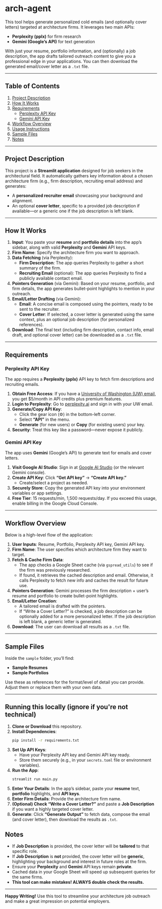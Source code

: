 # arch-agent

This tool helps generate personalized cold emails (and optionally cover letters) targeted at architecture firms. It leverages two main APIs:

- **Perplexity (pplx)** for firm research  
- **Gemini (Google’s API)** for text generation

With just your resume, portfolio information, and (optionally) a job description, the app drafts tailored outreach content to give you a professional edge in your applications. You can then download the generated email/cover letter as a `.txt` file.

---

## Table of Contents
1. [Project Description](#project-description)  
2. [How It Works](#how-it-works)  
3. [Requirements](#requirements)  
   - [Perplexity API Key](#perplexity-api-key)  
   - [Gemini API Key](#gemini-api-key)  
4. [Workflow Overview](#workflow-overview)  
5. [Usage Instructions](#usage-instructions)  
6. [Sample Files](#sample-files)  
7. [Notes](#notes)

---

## Project Description

This project is a **Streamlit application** designed for job seekers in the architectural field. It automatically gathers key information about a chosen architecture firm (e.g., firm description, recruiting email address) and generates:

- A **personalized recruiter email** showcasing your background and alignment.  
- An optional **cover letter**, specific to a provided job description if available—or a generic one if the job description is left blank.

---

## How It Works

1. **Input**: You paste your **resume** and **portfolio details** into the app’s sidebar, along with valid **Perplexity** and **Gemini** API keys.  
2. **Firm Name**: Specify the architecture firm you want to approach.  
3. **Data Fetching** (via Perplexity):  
   - **Firm Description**: The app queries Perplexity to gather a short summary of the firm.  
   - **Recruiting Email** (optional): The app queries Perplexity to find a publicly available contact email.  
4. **Pointers Generation** (via Gemini): Based on your resume, portfolio, and firm details, the app generates bullet-point highlights to mention in your outreach.  
5. **Email/Letter Drafting** (via Gemini):  
   - **Email**: A concise email is composed using the pointers, ready to be sent to the recruiter.  
   - **Cover Letter**: If selected, a cover letter is generated using the same context, plus an optional job description (for personalized references).  
6. **Download**: The final text (including firm description, contact info, email draft, and optional cover letter) can be downloaded as a `.txt` file.

---

## Requirements

### Perplexity API Key

The app requires a **Perplexity (pplx)** API key to fetch firm descriptions and recruiting emails.

1. **Obtain Free Access**: If you have a [University of Washington (UW) email](https://www.washington.edu/), you get $5/month in API credits plus premium features.  
2. **Login to Perplexity**: Go to [perplexity.ai](https://www.perplexity.ai/) and sign in with your UW email.  
3. **Generate/Copy API Key**:  
   - Click the gear icon (⚙️) in the bottom-left corner.  
   - Select **“API”** in the menu.  
   - **Generate** (for new users) or **Copy** (for existing users) your key.  
4. **Security**: Treat this key like a password—never expose it publicly.

### Gemini API Key

The app uses **Gemini** (Google’s API) to generate text for emails and cover letters.

1. **Visit Google AI Studio**: Sign in at [Google AI Studio](https://ai.google/) (or the relevant Gemini console).  
2. **Create API Key**: Click **“Get API key”** → **“Create API key.”**  
   - Create/select a project as needed.  
3. **Securely Store**: Copy the generated API key into your environment variables or app settings.  
4. **Free Tier**: 15 requests/min, 1,500 requests/day. If you exceed this usage, enable billing in the Google Cloud Console.

---

## Workflow Overview

Below is a high-level flow of the application:

1. **User Inputs**: Resume, Portfolio, Perplexity API key, Gemini API key.  
2. **Firm Name**: The user specifies which architecture firm they want to target.  
3. **Fetch & Cache Firm Data**:  
   - The app checks a Google Sheet cache (via `gspread_utils`) to see if the firm was previously researched.  
   - If found, it retrieves the cached description and email. Otherwise, it calls Perplexity to fetch new info and caches the result for future use.  
4. **Pointers Generation**: Gemini processes the firm description + user’s resume and portfolio to create bullet-point highlights.  
5. **Email/Letter Creation**:  
   - A tailored email is drafted with the pointers.  
   - If “Write a Cover Letter?” is checked, a job description can be optionally added for a more personalized letter. If the job description is left blank, a generic letter is generated.  
6. **Download**: The user can download all results as a `.txt` file.


---

## Sample Files

Inside the `sample` folder, you’ll find:
- **Sample Resumes**  
- **Sample Portfolios**  

Use these as references for the format/level of detail you can provide. Adjust them or replace them with your own data.

---

## Running this locally (ignore if you're not technical)

1. **Clone or Download** this repository.  
2. **Install Dependencies**:  
   ```bash
   pip install -r requirements.txt
   ```
3. **Set Up API Keys**:  
   - Have your Perplexity API key and Gemini API key ready.  
   - Store them securely (e.g., in your `secrets.toml` file or environment variables).  
4. **Run the App**:  
   ```bash
   streamlit run main.py
   ```
5. **Enter Your Details**: In the app’s sidebar, paste your **resume** text, **portfolio** highlights, and **API keys**.  
6. **Enter Firm Details**: Provide the architecture firm name.  
7. **(Optional) Check “Write a Cover Letter?”** and paste a **Job Description** if you want a highly targeted cover letter.  
8. **Generate**: Click **“Generate Output”** to fetch data, compose the email (and cover letter), then download the results as `.txt`.


## Notes

- If **Job Description** is provided, the cover letter will be **tailored** to that specific role.  
- If **Job Description** is **not** provided, the cover letter will be **generic**, highlighting your background and interest in future roles at the firm.  
- Ensure your **Perplexity** and **Gemini** API keys remain **private**.  
- Cached data in your Google Sheet will speed up subsequent queries for the same firms.
- **This tool can make mistakes! ALWAYS double check the results.**

---

**Happy Writing!** Use this tool to streamline your architecture job outreach and make a great impression on potential employers.
